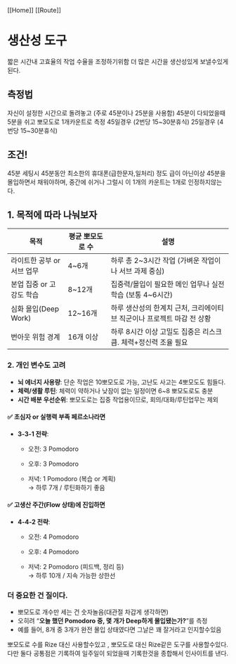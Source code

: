 [[Home]]
[[Route]]

# 생산성 도구
짧은 시간내 고효율의 작업 수율을 조정하기위함
더 많은 시간을 생산성있게 보낼수있게된다.

## 측정법
자신이 설정한 시간으로 돌려놓고 (주로 45분이나 25분을 사용함)
45분이 다되었을때 5분을 쉬고 뽀모도로 1개카운트로 측정
45일경우 (2번당 15~30분휴식)
25일경우 (4번당 15~30분휴식)

## 조건!
45분 세팅시 45분동안 최소한의 휴대폰(급한문자,일처리) 정도 급이 아닌이상 45분을 몰입하면서 채워야하며, 중간에 쉬거나 그럴시 이 1개의 카운트는 1개로 인정하지않는다.


## 1. 목적에 따라 나눠보자

| 목적               | 평균 뽀모도로 수 | 설명                                       |
| ---------------- | --------- | ---------------------------------------- |
| 라이트한 공부 or 서브 업무 | 4~6개      | 하루 총 2~3시간 작업 (가벼운 작업이나 서브 과제 중심)        |
| 본업 집중 or 고강도 학습  | 8~12개     | 집중력/몰입이 필요한 메인 업무나 실전 학습 (보통 4~6시간)      |
| 심화 몰입(Deep Work) | 12~16개    | 하루 생산성의 한계치 근처, 크리에이티브 직군이나 프로젝트 마감 전 상황 |
| 번아웃 위험 경계        | 16개 이상    | 하루 8시간 이상 고밀도 집중은 리스크 큼. 체력+정신력 조율 필요    |
### 2. 개인 변수도 고려

- **뇌 에너지 사용량**: 단순 작업은 10뽀모도로 가능, 고난도 사고는 4뽀모도도 힘들다.
- **체력/생활 루틴**: 체력이 약하거나 낮잠이 없는 일정이면 6~8 뽀모도로도 충분 
- **시간 배분 우선순위**: 뽀모도로는 집중 작업용이므로, 회의/대화/루틴업무는 제외

#### ✅ 초심자 or 실행력 부족 페르소나라면

- **3-3-1 전략**:
    
    - 오전: 3 Pomodoro
        
    - 오후: 3 Pomodoro
        
    - 저녁: 1 Pomodoro (복습 or 계획)  
        → 하루 7개 / 루틴화하기 좋음
        

#### ✅ 고생산 주간(Flow 상태)에 진입하면

- **4-4-2 전략**:
    
    - 오전: 4 Pomodoro
        
    - 오후: 4 Pomodoro
        
    - 저녁: 2 Pomodoro (피드백, 정리 등)  
        → 하루 10개 / 지속 가능한 상한선

### 더 중요한 건 **질**이다.

- 뽀모도로 개수만 세는 건 숫자놀음(대관절 차갑게 생각하면)
- 오히려 “**오늘 했던 Pomodoro 중, 몇 개가 Deep하게 몰입됐는가?**”를 측정
- 예를 들어, 8개 중 3개가 완전 몰입 상태였다면 그날은 꽤 잘거라고 인지할수있음

뽀모도로 수를 Rize 대신 사용할수있고 , 뽀모도로 대신 Rize같은 도구를 사용할수있다.
다만 둘다 공통점은 기록하여 일주일이 되었을때 기록한것을 종합해서 인사이트를 낸다.